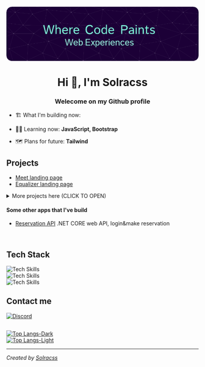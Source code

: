 <p align="center">
 <img src="https://github.com/solracss/solracss/blob/main/github-header-image.png" align="center">
</p>
<h1 align="center">Hi 👋, I'm Solracss</h1>
<h3 align="center">Welecome on my Github profile</h3>


- 🏗 What I'm building now: 

- 👨‍🎓 Learning now: **JavaScript, Bootstrap**

- 🗺 Plans for future: **Tailwind**




## Projects

- [Meet landing page](https://github.com/solracss/fem-meet-landing-page)
- [Equalizer landing page](https://github.com/solracss/fem-equalizer-landing-page)


<details>
<summary>More projects here (CLICK TO OPEN)</summary>

### HTML, CSS
- [Data storage component](https://github.com/solracss/fem-fylo-data-storage-component)
- [Testimonial grid section](https://github.com/solracss/fem-testimonials-grid-section)
- [4 card secton](https://github.com/solracss/fem-4-card-feature-section) 
- [Result summary component](https://github.com/solracss/fem-results-summary-component)
- [3 column preview card](https://github.com/solracss/fem-3-collumn-preview-card)
- [Stats preview card](https://github.com/solracss/fem-stats-preview-card)
- [Single price grid](https://github.com/solracss/fem-single-price-component)
- [Huddle landing page](https://github.com/solracss/FrontendMentor-Huddle-landing-page-with-single-introductory-section)
- [Order Summary](https://github.com/solracss/FrontendMentor-order-summary)
- [Profile card](https://github.com/solracss/FrontendMentor-profile-card)
- [Product preview](https://github.com/solracss/FrontendMentor-product-preview-card)
- [NFT Card](https://github.com/solracss/FrontendMentor-nft-card)
- [QR Component](https://github.com/solracss/FrontendMentor-QR-component)
</details>

#### Some other apps that I've build

- [Reservation API](https://github.com/solracss/reservation-api#reservation-api) .NET CORE web API, login&make reservation
<br>

## Tech Stack

![Tech Skills](https://skillicons.dev/icons?i=html,css,js,cs)
<br>
![Tech Skills](https://skillicons.dev/icons?i=sass)
<br>
![Tech Skills](https://skillicons.dev/icons?i=vite,vscode,figma,git,github)
<br>

## Contact me

[![Discord](https://img.shields.io/badge/Contact-C4rlos%239278-blue?label=Discord&logo=discord&logoColor=ffffff)](https://discordapp.com/users/781484299098390529/)

##


[![Top Langs-Dark](https://github-readme-stats.vercel.app/api/top-langs/?username=solracss&count_private=true&layout=compact&theme=dark#gh-dark-mode-only)](https://github.com/anuraghazra/github-readme-stats)<br/>
[![Top Langs-Light](https://github-readme-stats.vercel.app/api/top-langs/?username=solracss&count_private=true&layout=compact&theme=default#gh-light-mode-only)](https://github.com/anuraghazra/github-readme-stats#gh-light-mode-only)<br/>



---

_Created by [Solracss](https://github.com/solracss)_
